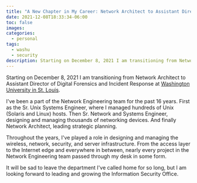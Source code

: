 ```yaml
---
title: "A New Chapter in My Career: Network Architect to Assistant Director"
date: 2021-12-08T18:33:34-06:00
toc: false
images:
categories:
  - personal
tags: 
  - washu
  - security
description: Starting on December 8, 2021 I am transitioning from Network Architect to Assistant Director of Digital Forensics and Incident Response
---
```


Starting on December 8, 2021 I am transitioning from Network Architect to Assistant Director of Digital Forensics and Incident Response at [Washington University in St. Louis](https://wustl.edu/). 

I've been a part of the Network Engineering team for the past 16 years. First as the Sr. Unix Systems Engineer, where I managed hundreds of Unix (Solaris and Linux) hosts. Then Sr. Network and Systems Engineer, designing and managing thousands of networking devices. And finally Network Architect, leading strategic planning.

Throughout the years, I've played a role in designing and managing the wireless, network, security, and server infrastructure. From the access layer to the Internet edge and everywhere in between, nearly every project in the Network Engineering team passed through my desk in some form. 

It will be sad to leave the department I've called home for so long, but I am looking forward to leading and growing the Information Security Office.
